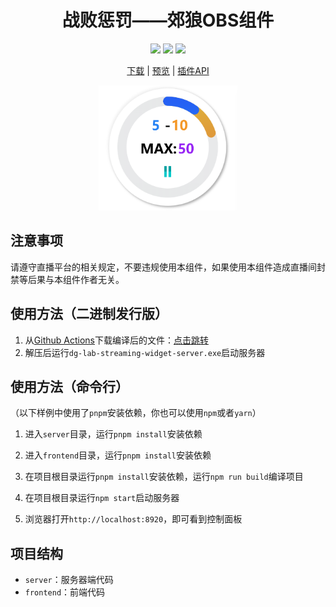 <h1 align="center"> 战败惩罚——郊狼OBS组件</h1>
<div align="center">
  <a href="https://github.com/hyperzlib/DG-Lab-Coyote-Streaming-Widget/actions"><img src="https://img.shields.io/github/actions/workflow/status/hyperzlib/DG-Lab-Coyote-Streaming-Widget/node.js.yml"></a>
  <a href="https://github.com/hyperzlib/DG-Lab-Coyote-Streaming-Widget/releases"><img src="https://img.shields.io/github/release-date/hyperzlib/DG-Lab-Coyote-Streaming-Widget"></a>
  <a href="https://github.com/hyperzlib/DG-Lab-Coyote-Streaming-Widget/commits/main/"><img src="https://img.shields.io/github/last-commit/hyperzlib/DG-Lab-Coyote-Streaming-Widget"></a>
</div>
<p></p>
<div align="center">
  <a href="https://github.com/hyperzlib/DG-Lab-Coyote-Streaming-Widget/actions">下载</a>
  |
  <a href="https://www.bilibili.com/video/BV1RW421R7dT/">预览</a>
  |
  <a href="docs/api.md">插件API</a>
</div>
<p></p>
<div align="center">
  <img src="docs/images/screenshot-widget.png" height="200" alt="小组件截图">
</div>

## 注意事项

请遵守直播平台的相关规定，不要违规使用本组件，如果使用本组件造成直播间封禁等后果与本组件作者无关。

## 使用方法（二进制发行版）

1. 从[Github Actions](https://github.com/hyperzlib/DG-Lab-Coyote-Streaming-Widget/actions)下载编译后的文件：[点击跳转](https://github.com/hyperzlib/DG-Lab-Coyote-Streaming-Widget/actions)
2. 解压后运行```dg-lab-streaming-widget-server.exe```启动服务器

## 使用方法（命令行）

（以下样例中使用了```pnpm```安装依赖，你也可以使用```npm```或者```yarn```）

1. 进入```server```目录，运行```pnpm install```安装依赖

2. 进入```frontend```目录，运行```pnpm install```安装依赖

3. 在项目根目录运行```pnpm install```安装依赖，运行```npm run build```编译项目

4. 在项目根目录运行```npm start```启动服务器

5. 浏览器打开```http://localhost:8920```，即可看到控制面板

## 项目结构

- ```server```：服务器端代码
- ```frontend```：前端代码
